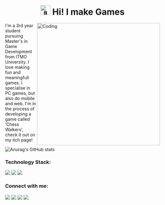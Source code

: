 <h1 align="center"><img src="https://fonts.gstatic.com/s/e/notoemoji/latest/1f47e/512.gif" alt="👾" width="32" height="32"> Hi! I make Games</h1>

<img align="right" alt="Coding" width="400" src="https://media2.giphy.com/media/v1.Y2lkPTc5MGI3NjExbjE1dTkwMTF6cDA4bm5ybWxkOXkxZzIxbWQyNjZheHRteTdlaDhydiZlcD12MV9pbnRlcm5hbF9naWZfYnlfaWQmY3Q9Zw/137EaR4vAOCn1S/giphy.gif">

I'm a 3rd year student pursuing Master's in Game Development from ITMO University. I love making fun and meaningfull games. I specialise in PC games, but also do mobile and web. I'm in the process of developing a game called ‘Chess Walkers’, check it out on my itch page!

![Anurag's GitHub stats](https://github-readme-stats.vercel.app/api?username=irazaurus&hide=contribs,stars&hide_rank=true&theme=radical)

<h3 align="left">Technology Stack:</h3>
<p>
  <img src="https://img.shields.io/badge/c++-%2300599C.svg?style=for-the-badge&logo=c%2B%2B&logoColor=white">
  <img src="https://img.shields.io/badge/unrealengine-%23313131.svg?style=for-the-badge&logo=unrealengine&logoColor=white">
  <img src="https://img.shields.io/badge/unity-%23000000.svg?style=for-the-badge&logo=unity&logoColor=white">
</p>

<h3 align="left">Connect with me:</h3>
<p align="left">
  <a href="https://t.me/irazaurus" target="blank"><img align="center" src="https://img.shields.io/badge/Telegram-2CA5E0?style=for-the-badge&logo=telegram&logoColor=white" /></a>
  <a href="https://vk.com/pyuchy" target="blank"><img align="center" src="https://img.shields.io/badge/вконтакте-%232E87FB.svg?&style=for-the-badge&logo=vk&logoColor=white" /></a>
  <a href="mailto:ira.karaseva.andre@gmail.com" target="blank"><img align="center" src="https://img.shields.io/badge/Gmail-D14836?style=for-the-badge&logo=gmail&logoColor=white" /></a>
  <a href="https://irazaurus.itch.io" target="blank"><img align="center" src="https://img.shields.io/badge/Itch-%23FF0B34.svg?style=for-the-badge&logo=Itch.io&logoColor=white" /></a>
</p>
